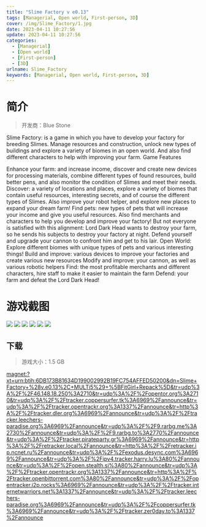 ```yaml
---
title: "Slime Factory v e0.13"
tags: [Managerial, Open world, First-person, 3D]
cover: /img/Slime_Factory/1.jpg
date: 2023-04-11 10:27:56
update: 2023-04-11 10:27:56
categories: 
  - [Managerial]
  - [Open world]
  - [First-person]
  - [3D]
urlname: Slime_Factory
keywords: [Managerial, Open world, First-person, 3D]
---
```

# 简介

> 开发商：Blue Stone

Slime Factory: is a game in which you have to develop your factory for breeding Slimes. Manage resources and construction, unlock new types of buildings and explore a variety of biomes in an open world. And also find different characters to help with improving your farm.
Game Features

Enhance your farm: and increase income, discover and create new devices for processing materials, combine different types of found resources, build better pens, and also monitor the condition of Slimes and meet their needs.
Discover: a variety of locations and places, explore a variety of biomes that contain useful resources, interesting secrets, and of course the different types of Slimes. Also improve your robot helper, and explore new places to expand your dream farm!
Find pets: new types of pets that will increase your income and give you useful resources. Also find merchants and characters to help you develop and improve your factory!
But not everyone is satisfied with this alignment: Lord Dark Head wants to destroy your farm, so he sends his subjects to destroy your factory at night. Defend yourself and upgrade your cannon to confront him and get to his lair.
Open World: Explore different biomes with unique types of pets and various interesting things!
Build and improve: various devices to improve your factories and create various new resources
Modify and improve: your cannon, as well as various robotic helpers
Find: the most profitable merchants and different characters, hire staff to make it easier to maintain the farm
Defend: your farm and defeat the Lord Dark Head!

# 游戏截图

![](/img/Slime_Factory/2.jpg)
![](/img/Slime_Factory/3.jpg)
![](/img/Slime_Factory/4.jpg)
![](/img/Slime_Factory/5.jpg)
![](/img/Slime_Factory/6.jpg)
![](/img/Slime_Factory/7.jpg)


## 下载

> 游戏大小：1.5 GB

[magnet:?xt=urn:btih:6DB173B81634D199002992B19FC754AFFED50200&amp;dn=Slime+Factory+%28v.e0.13%2C+MULTi5%29+%5BFitGirl+Repack%5D&amp;tr=udp%3A%2F%2F46.148.18.250%3A2710&amp;tr=udp%3A%2F%2Fopentor.org%3A2710&amp;tr=udp%3A%2F%2Ftracker.coppersurfer.tk%3A6969%2Fannounce&amp;tr=udp%3A%2F%2Ftracker.opentrackr.org%3A1337%2Fannounce&amp;tr=http%3A%2F%2Ftracker.dler.org%3A6969%2Fannounce&amp;tr=udp%3A%2F%2Ftracker.leechers-paradise.org%3A6969%2Fannounce&amp;tr=udp%3A%2F%2F9.rarbg.me%3A2730%2Fannounce&amp;tr=udp%3A%2F%2F9.rarbg.to%3A2770%2Fannounce&amp;tr=udp%3A%2F%2Ftracker.pirateparty.gr%3A6969%2Fannounce&amp;tr=http%3A%2F%2Fretracker.local%2Fannounce&amp;tr=http%3A%2F%2Fretracker.ip.ncnet.ru%2Fannounce&amp;tr=udp%3A%2F%2Fexodus.desync.com%3A6969%2Fannounce&amp;tr=udp%3A%2F%2Fipv4.tracker.harry.lu%3A80%2Fannounce&amp;tr=udp%3A%2F%2Fopen.stealth.si%3A80%2Fannounce&amp;tr=udp%3A%2F%2Ftracker.opentrackr.org%3A1337%2Fannounce&amp;tr=http%3A%2F%2Ftracker.openbittorrent.com%3A80%2Fannounce&amp;tr=udp%3A%2F%2Fopentracker.i2p.rocks%3A6969%2Fannounce&amp;tr=udp%3A%2F%2Ftracker.internetwarriors.net%3A1337%2Fannounce&amp;tr=udp%3A%2F%2Ftracker.leechers-paradise.org%3A6969%2Fannounce&amp;tr=udp%3A%2F%2Fcoppersurfer.tk%3A6969%2Fannounce&amp;tr=udp%3A%2F%2Ftracker.zer0day.to%3A1337%2Fannounce](magnet:?xt=urn:btih:6DB173B81634D199002992B19FC754AFFED50200&amp;dn=Slime+Factory+%28v.e0.13%2C+MULTi5%29+%5BFitGirl+Repack%5D&amp;tr=udp%3A%2F%2F46.148.18.250%3A2710&amp;tr=udp%3A%2F%2Fopentor.org%3A2710&amp;tr=udp%3A%2F%2Ftracker.coppersurfer.tk%3A6969%2Fannounce&amp;tr=udp%3A%2F%2Ftracker.opentrackr.org%3A1337%2Fannounce&amp;tr=http%3A%2F%2Ftracker.dler.org%3A6969%2Fannounce&amp;tr=udp%3A%2F%2Ftracker.leechers-paradise.org%3A6969%2Fannounce&amp;tr=udp%3A%2F%2F9.rarbg.me%3A2730%2Fannounce&amp;tr=udp%3A%2F%2F9.rarbg.to%3A2770%2Fannounce&amp;tr=udp%3A%2F%2Ftracker.pirateparty.gr%3A6969%2Fannounce&amp;tr=http%3A%2F%2Fretracker.local%2Fannounce&amp;tr=http%3A%2F%2Fretracker.ip.ncnet.ru%2Fannounce&amp;tr=udp%3A%2F%2Fexodus.desync.com%3A6969%2Fannounce&amp;tr=udp%3A%2F%2Fipv4.tracker.harry.lu%3A80%2Fannounce&amp;tr=udp%3A%2F%2Fopen.stealth.si%3A80%2Fannounce&amp;tr=udp%3A%2F%2Ftracker.opentrackr.org%3A1337%2Fannounce&amp;tr=http%3A%2F%2Ftracker.openbittorrent.com%3A80%2Fannounce&amp;tr=udp%3A%2F%2Fopentracker.i2p.rocks%3A6969%2Fannounce&amp;tr=udp%3A%2F%2Ftracker.internetwarriors.net%3A1337%2Fannounce&amp;tr=udp%3A%2F%2Ftracker.leechers-paradise.org%3A6969%2Fannounce&amp;tr=udp%3A%2F%2Fcoppersurfer.tk%3A6969%2Fannounce&amp;tr=udp%3A%2F%2Ftracker.zer0day.to%3A1337%2Fannounce)